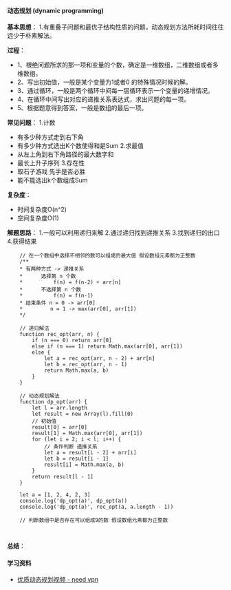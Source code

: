 #### 动态规划 (dynamic programming)

**基本思想**：
1.有重叠子问题和最优子结构性质的问题，动态规划方法所耗时间往往远少于朴素解法。


**过程**：
- 1、根绝问题所求的那一项和变量的个数，确定是一维数组，二维数组或者多维数组。
- 2、写出初始值，一般是某个变量为1或者0 的特殊情况时候的解。
- 3、通过循环，一般是两个循环中间每一层循环表示一个变量的递增情况。
- 4、在循环中间写出对应的递推关系表达式，求出问题的每一项。
- 5、根据题意得到答案，一般是数组的最后一项。

**常见问题**：
1.计数
- 有多少种方式走到右下角
- 有多少种方式选出K个数使得和是Sum
2.求最值
- 从左上角到右下角路径的最大数字和
- 最长上升子序列
3.存在性
- 取石子游戏 先手是否必胜
- 能不能选出k个数组成Sum

**复杂度**：
- 时间复杂度O(n^2)
- 空间复杂度O(1)


**解题思路**：
1.一般可以利用递归来解
2.通过递归找到递推关系
3.找到递归的出口
4.获得结果

```
    // 在一个数组中选择不相邻的数可以组成的最大值 假设数组元素都为正整数
    /**
    * 有两种方式 -> 递推关系
    *      选择第 n 个数
    *          f(n) = f(n-2) + arr[n]
    *      不选择第 n 个数
    *          f(n) = f(n-1)
    * 结束条件 n = 0 -> arr[0]
    *         n = 1 -> max(arr[0], arr[1])
    */

    // 递归解法
    function rec_opt(arr, n) {
        if (n === 0) return arr[0]
        else if (n === 1) return Math.max(arr[0], arr[1])
        else {
            let a = rec_opt(arr, n - 2) + arr[n]
            let b = rec_opt(arr, n - 1)
            return Math.max(a, b)
        }
    }

    // 动态规划解法
    function dp_opt(arr) {
        let l = arr.length
        let result = new Array(l).fill(0)
        // 初始值
        result[0] = arr[0] 
        result[1] = Math.max(arr[0], arr[1])
        for (let i = 2; i < l; i++) {
            // 条件判断 递推关系
            let a = result[i - 2] + arr[i]
            let b = result[i - 1]
            result[i] = Math.max(a, b)
        }
        return result[l - 1]
    }

    let a = [1, 2, 4, 2, 3]
    console.log('dp_opt(a)', dp_opt(a))
    console.log('dp_opt(a)', rec_opt(a, a.length - 1))

    // 判断数组中是否存在可以组成9的数 假设数组元素都为正整数
    
   
```

**总结**：

#### 学习资料
- [优质动态规划视频 - need vpn](https://www.youtube.com/watch?v=Jakbj4vaIbE)